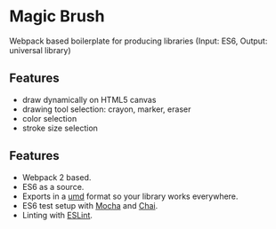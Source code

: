 # Magic Brush

Webpack based boilerplate for producing libraries (Input: ES6, Output: universal library)

## Features
* draw dynamically on HTML5 canvas
* drawing tool selection: crayon, marker, eraser
* color selection
* stroke size selection

## Features

* Webpack 2 based.
* ES6 as a source.
* Exports in a [umd](https://github.com/umdjs/umd) format so your library works everywhere.
* ES6 test setup with [Mocha](http://mochajs.org/) and [Chai](http://chaijs.com/).
* Linting with [ESLint](http://eslint.org/).
